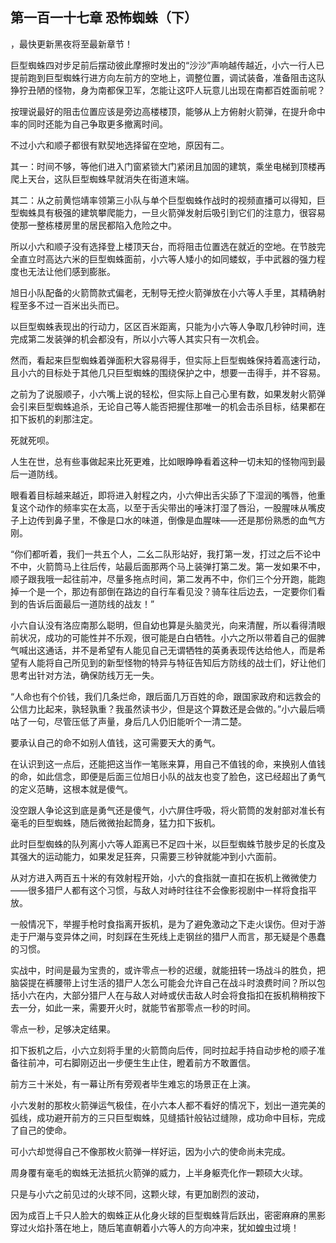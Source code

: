 ## 第一百一十七章 恐怖蜘蛛（下）
，最快更新黑夜将至最新章节！

巨型蜘蛛四对步足前后摆动彼此摩擦时发出的“沙沙”声响越传越近，小六一行人已提前跑到巨型蜘蛛行进方向左前方的空地上，调整位置，调试装备，准备阻击这队狰狞丑陋的怪物，身为南都保卫军，怎能让这吓人玩意儿出现在南都百姓面前呢？

按理说最好的阻击位置应该是旁边高楼楼顶，能够从上方俯射火箭弹，在提升命中率的同时还能为自己争取更多撤离时间。

不过小六和顺子都很有默契地选择留在空地，原因有二。

其一：时间不够，等他们进入门窗紧锁大门紧闭且加固的建筑，乘坐电梯到顶楼再爬上天台，这队巨型蜘蛛早就消失在街道末端。

其二：从之前黄恺靖率领第三小队与单个巨型蜘蛛作战时的视频直播可以得知，巨型蜘蛛具有极强的建筑攀爬能力，一旦火箭弹发射后吸引到它们的注意力，很容易使那一整栋楼房里的居民都陷入危险之中。

所以小六和顺子没有选择登上楼顶天台，而将阻击位置选在就近的空地。在节肢完全直立时高达六米的巨型蜘蛛面前，小六等人矮小的如同蝼蚁，手中武器的强力程度也无法让他们感到膨胀。

旭日小队配备的火箭筒款式偏老，无制导无控火箭弹放在小六等人手里，其精确射程至多不过一百米出头而已。

以巨型蜘蛛表现出的行动力，区区百米距离，只能为小六等人争取几秒钟时间，连完成第二发装弹的机会都没有，所以小六等人其实只有一次机会。

然而，看起来巨型蜘蛛着弹面积大容易得手，但实际上巨型蜘蛛保持着高速行动，且小六的目标处于其他几只巨型蜘蛛的围绕保护之中，想要一击得手，并不容易。

之前为了说服顺子，小六嘴上说的轻松，但实际上自己心里有数，如果发射火箭弹会引来巨型蜘蛛追杀，无论自己等人能否把握住那唯一的机会击杀目标，结果都在扣下扳机的刹那注定。

死就死呗。

人生在世，总有些事做起来比死更难，比如眼睁睁看着这种一切未知的怪物闯到最后一道防线。

眼看着目标越来越近，即将进入射程之内，小六伸出舌尖舔了下湿润的嘴唇，他重复这个动作的频率实在太高，以至于舌尖带出的唾沫打湿了唇沿，一股腥味从嘴皮子上边传到鼻子里，不像是口水的味道，倒像是血腥味――还是那份熟悉的血气方刚。

“你们都听着，我们一共五个人，二幺二队形站好，我打第一发，打过之后不论中不中，火箭筒马上往后传，站最后面那两个马上装弹打第二发。第一发如果不中，顺子跟我哦一起往前冲，尽量多拖点时间，第二发再不中，你们三个分开跑，能跑掉一个是一个，那边有部倒在路边的自行车看见没？骑车往后边去，一定要你们看到的告诉后面最后一道防线的战友！”

小六自认没有洛应南那么聪明，但自幼也算是头脑灵光，向来清醒，所以看得清眼前状况，成功的可能性并不乐观，很可能是白白牺牲。小六之所以带着自己的倔脾气喊出这通话，并不是希望有人能见自己无谓牺牲的英勇表现传达给他人，而是希望有人能将自己所见到的新型怪物的特异与特征告知后方防线的战士们，好让他们思考出针对方法，确保防线万无一失。

“人命也有个价钱，我们几条烂命，跟后面几万百姓的命，跟国家政府和远救会的公信力比起来，孰轻孰重？我虽然读书少，但是这个算数还是会做的。”小六最后嘀咕了一句，尽管压低了声量，身后几人仍旧能听个一清二楚。

要承认自己的命不如别人值钱，这可需要天大的勇气。

在认识到这一点后，还能把这当作一笔账来算，用自己不值钱的命，来换别人值钱的命，如此信念，即便是后面三位旭日小队的战友也变了脸色，这已经超出了勇气的定义范畴，这根本就是傻气。

没空跟人争论这到底是勇气还是傻气，小六屏住呼吸，将火箭筒的发射部对准长有毫毛的巨型蜘蛛，随后微微抬起筒身，猛力扣下扳机。

此时巨型蜘蛛的队列离小六等人距离已不足四十米，以巨型蜘蛛节肢步足的长度及其强大的运动能力，如果发足狂奔，只需要三秒钟就能冲到小六面前。

从对方进入两百五十米的有效射程开始，小六的食指就一直扣在扳机上微微使力――很多猎尸人都有这个习惯，与敌人对峙时往往不会像影视剧中一样将食指平放。

一般情况下，举握手枪时食指离开扳机，是为了避免激动之下走火误伤。但对于游走于尸潮与变异体之间，时刻踩在生死线上走钢丝的猎尸人而言，那无疑是个愚蠢的习惯。

实战中，时间是最为宝贵的，或许零点一秒的迟缓，就能扭转一场战斗的胜负，把脑袋提在裤腰带上讨生活的猎尸人怎么可能会允许自己在战斗时浪费时间？所以包括小六在内，大部分猎尸人在与敌人对峙或伏击敌人时会将食指扣在扳机稍稍按下去一分，如此一来，需要开火时，就能节省那零点一秒的时间。

零点一秒，足够决定结果。

扣下扳机之后，小六立刻将手里的火箭筒向后传，同时拉起手持自动步枪的顺子准备往前冲，可右脚刚迈出一步便生生止住，瞪着前方不敢置信。

前方三十米处，有一幕让所有旁观者毕生难忘的场景正在上演。

小六发射的那枚火箭弹运气极佳，在小六本人都不看好的情况下，划出一道完美的弧线，成功避开前方的三只巨型蜘蛛，见缝插针般钻过缝隙，成功命中目标，完成了自己的使命。

可小六却觉得自己不像那枚火箭弹一样好运，因为小六的使命尚未完成。

周身覆有毫毛的蜘蛛无法抵抗火箭弹的威力，上半身躯壳化作一颗硕大火球。

只是与小六之前见过的火球不同，这颗火球，有更加剧烈的波动，

因为成百上千只人脸大的蜘蛛正从化身火球的巨型蜘蛛背后跃出，密密麻麻的黑影穿过火焰扑落在地上，随后笔直朝着小六等人的方向冲来，犹如蝗虫过境！

